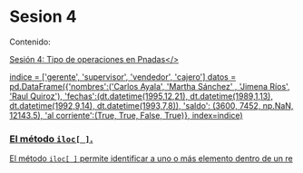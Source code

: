 # Sesion 4

Contenido:

<a href='Sesion-04/Sesion-04.ipynb'>Sesión 4: Tipo de operaciones en Pnadas</>
 
 indice = ['gerente', 'supervisor', 'vendedor', 'cajero']
datos = pd.DataFrame({'nombres':('Carlos Ayala',
                                 'Martha Sánchez'
                                 , 'Jimena Ríos',
                                 'Raul Quiroz'),
            'fechas':(dt.datetime(1995,12,21), 
                      dt.datetime(1989,1,13), 
                      dt.datetime(1992,9,14), 
                      dt.datetime(1993,7,8)),
            'saldo': (3600, 
                      7452, 
                      np.NaN, 
                      12143.5),
            'al corriente':(True, 
                            True, 
                            False, 
                            True)},
            index=indice)

 ### El método ```iloc[ ]```.

El método ```iloc[ ]``` permite identificar a uno o más elemento dentro de un re
